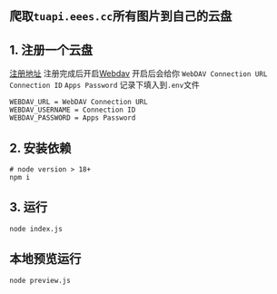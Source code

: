 ## 爬取`tuapi.eees.cc`所有图片到自己的云盘

## 1. 注册一个云盘
[注册地址](https://infini-cloud.net/en/)
注册完成后开启[Webdav](https://infini-cloud.net/en/modules/mypage/usage/)
开启后会给你
`WebDAV Connection URL`
`Connection ID`
`Apps Password`
记录下填入到`.env`文件
```
WEBDAV_URL = WebDAV Connection URL
WEBDAV_USERNAME = Connection ID
WEBDAV_PASSWORD = Apps Password
```
## 2. 安装依赖
```
# node version > 18+
npm i
```
## 3. 运行
```
node index.js
```

## 本地预览运行
```
node preview.js
```